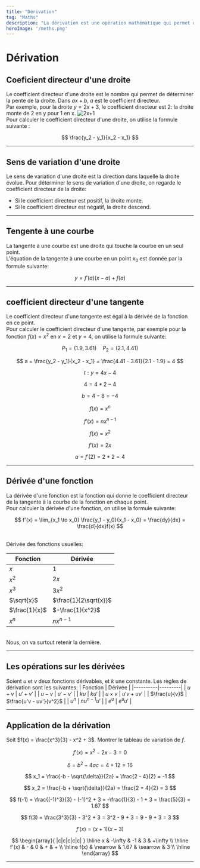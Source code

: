 ```yaml
---
title: "Dérivation"
tag: "Maths"
description: "La dérivation est une opération mathématique qui permet de calculer la pente d\\'une courbe."
heroImage: '/meths.png'
---
```


# Dérivation

## Coeficient directeur d'une droite

Le coefficient directeur d'une droite est le nombre qui permet de déterminer la pente de la droite. Dans $ax+b$, $a$ est le coefficient directeur.
<br />
Par exemple, pour la droite $y = 2x + 3$, le coefficient directeur est 2: la droite monte de 2 en y pour 1 en x.
![2x+1](/2x+1.png)
<br />
Pour calculer le coefficient directeur d'une droite, on utilise la formule suivante :

$$
\frac{y_2 - y_1}{x_2 - x_1}
$$

<hr />

## Sens de variation d'une droite

Le sens de variation d'une droite est la direction dans laquelle la droite évolue. Pour déterminer le sens de variation d'une droite, on regarde le coefficient directeur de la droite:

- Si le coefficient directeur est positif, la droite monte.
- Si le coefficient directeur est négatif, la droite descend.

<hr />

## Tengente à une courbe

La tangente à une courbe est une droite qui touche la courbe en un seul point.
<br />
L'équation de la tangente à une courbe en un point $x_0$ est donnée par la formule suivante:

$$
y = f'(a)(x - a) + f(a)
$$

<hr />

## coefficient directeur d'une tangente

Le coefficient directeur d'une tangente est égal à la dérivée de la fonction en ce point.
<br />
Pour calculer le coefficient directeur d'une tangente, par exemple pour la fonction $f(x) = x^2$ en $x = 2$ et $y = 4$, on utilise la formule suivante:

$$
P_1 = (1.9, 3.61) \quad P_2 = (2.1, 4.41)
$$

$$
a = \frac{y_2 - y_1}{x_2 - x_1} = \frac{4.41 - 3.61}{2.1 - 1.9} = 4
$$

$$
t: y = 4x - 4
$$

$$
4 = 4*2 - 4
$$

$$
b = 4 - 8 = -4
$$

$$
f(x) = x^n
$$

$$
f'(x) = nx^{n-1}
$$

$$
f(x) = x^2
$$

$$
f'(x) = 2x
$$

$$
a = f'(2) = 2*2 = 4
$$

<hr />

## Dérivée d'une fonction

La dérivée d'une fonction est la fonction qui donne le coefficient directeur de la tangente à la courbe de la fonction en chaque point.
<br />
Pour calculer la dérivée d'une fonction, on utilise la formule suivante:

$$
f'(x) = \lim_{x_1 \to x_0} \frac{y_1 - y_0}{x_1 - x_0} = \frac{dy}{dx} = \frac{d}{dx}f(x)
$$

<br />
Dérivée des fonctions usuelles:

| Fonction | Dérivée |
|----------|---------|
| $x$      | 1       |
| $x^2$    | $2x$    |
| $x^3$    | $3x^2$  |
| $\sqrt{x}$ | $\frac{1}{2\sqrt{x}}$ |
| $\frac{1}{x}$ | $-\frac{1}{x^2}$ |
| $x^n$    | $nx^{n-1}$ |

<br />
Nous, on va surtout retenir la dernière.
<br />

<hr />

## Les opérations sur les dérivées

Soient $u$ et $v$ deux fonctions dérivables, et $k$ une constante. Les règles de dérivation sont les suivantes:
| Fonction | Dérivée |
|----------|---------|
| $u + v$ | $u' + v'$ |
| $u - v$ | $u' - v'$ |
| $ku$ | $ku'$ |
| $u \times v$ | $u'v + uv'$ |
| $\frac{u}{v}$ | $\frac{u'v - uv'}{v^2}$ |
| $u^n$ | $nu^{n-1}u'$ |
| $e^u$ | $e^uu'$ |

<hr />

## Application de la dérivation

Soit $f(x) = \frac{x^3}{3} - x^2 + 3$. Montrer le tableau de variation de $f$.

$$
f'(x) = x^2 - 2x - 3 = 0
$$

$$
\delta = b^2 - 4ac = 4 + 12 = 16
$$

$$
x_1 = \frac{-b - \sqrt{\delta}}{2a} = \frac{2 - 4}{2} = -1
$$

$$
x_2 = \frac{-b + \sqrt{\delta}}{2a} = \frac{2 + 4}{2} = 3
$$

$$
f(-1) = \frac{(-1)^3}{3} - (-1)^2 + 3 = -\frac{1}{3} - 1 + 3 = \frac{5}{3} = 1.67
$$

$$
f(3) = \frac{3^3}{3} - 3^2 + 3 = 3^2 - 9 + 3 = 9 - 9 + 3 = 3
$$

$$
f'(x) = (x+1)(x-3)
$$

$$
\begin{array}{
    |c|c|c|c|c|
}
\hline
x & -\infty & -1 & 3 & +\infty \\
\hline
f'(x) & - & 0 & + & + \\
\hline
f(x) & \nearrow & 1.67 & \searrow & 3 \\
\hline
\end{array}
$$

<hr />
